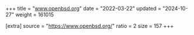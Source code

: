 +++
title = "www.openbsd.org"
date = "2022-03-22"
updated = "2024-10-27"
weight = 161015

[extra]
source = "https://www.openbsd.org/"
ratio = 2
size = 157
+++
